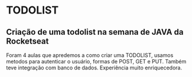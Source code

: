 # TODOLIST 

## Criação de uma todolist na semana de JAVA da Rocketseat

Foram 4 aulas que apredemos a como criar uma TODOLIST, usamos metodos para autenticar o usuário, formas de POST, GET e PUT.
Também teve integração com banco de dados. 
Experiência muito enriquecedora.